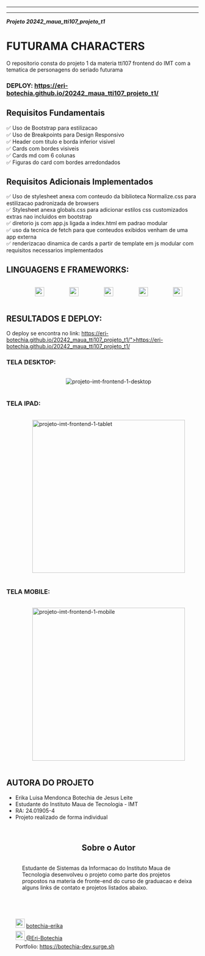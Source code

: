-----
<style>
    .icon{
    width : 24px ; 
    height: 24px;
    display: inline-block;
    }

    .container-flex-row-center{
        width: 90%;
        margin: 10px 5%;
        display: flex;
        flex-flow: row wrap;
        align-items: center;
        justify-content: space-around;
        padding: 1rem;

    }

    .social-list{
      display: block;
      text-align: left;
      list-style-position: inside;
    }

    .social-list li{
        width: 100%;
        display: block;
        margin: 5px auto;
    }
</style>
-----

___Projeto 20242_maua_tti107_projeto_t1___
# FUTURAMA CHARACTERS

O repositorio consta do projeto 1 da materia tti107 frontend do IMT com a tematica de personagens do seriado futurama
### DEPLOY: <a href="https://eri-botechia.github.io/20242_maua_tti107_projeto_t1/">https://eri-botechia.github.io/20242_maua_tti107_projeto_t1/</a>
## Requisitos Fundamentais
✅ Uso de Bootstrap para estilizacao  
✅  Uso de Breakpoints para Design Responsivo  
✅  Header com titulo e borda inferior visivel  
✅  Cards com bordes visiveis  
✅  Cards md com 6 colunas  
✅ Figuras do card com bordes arredondados

## Requisitos Adicionais Implementados
✅ Uso de stylesheet anexa com conteudo da biblioteca Normalize.css para estilizacao padronizada de browsers  
✅ Stylesheet anexa globals.css para adicionar estilos css customizados extras nao incluidos em bootstrap  
✅ diretorio js com app.js ligada a index.html em padrao modular      
✅ uso da tecnica de fetch para que conteudos exibidos venham de uma app externa   
✅ renderizacao dinamica de cards a partir de template em js modular com requisitos necessarios implementados


## LINGUAGENS E FRAMEWORKS:
<div class="container-flex-row-center">
 <img src="https://cdn.jsdelivr.net/gh/devicons/devicon@latest/icons/html5/html5-original-wordmark.svg"  class="icon"/> 
  <img src="https://cdn.jsdelivr.net/gh/devicons/devicon@latest/icons/css3/css3-original-wordmark.svg" class="icon"/> 
   <img src="https://cdn.jsdelivr.net/gh/devicons/devicon@latest/icons/javascript/javascript-original.svg"  class="icon"/>
   <img src="https://cdn.jsdelivr.net/gh/devicons/devicon@latest/icons/bootstrap/bootstrap-original.svg" class="icon"/>
   <img src="https://necolas.github.io/normalize.css/logo.svg" class="icon">
</div>

## RESULTADOS  E DEPLOY:
O deploy se encontra no link: <a href="https://eri-botechia.github.io/20242_maua_tti107_projeto_t1/">https://eri-botechia.github.io/20242_maua_tti107_projeto_t1/">https://eri-botechia.github.io/20242_maua_tti107_projeto_t1/</a>
### TELA DESKTOP:
<div class="container-flex-row-center">
<img src="https://i.ibb.co/VDpqWWM/projeto-imt-frontend-1-desktop.png" alt="projeto-imt-frontend-1-desktop" border="0">
</div>

### TELA IPAD:
<div class="container-flex-row-center">
<img src="https://i.ibb.co/L0p4yxL/projeto-imt-frontend-1-tablet.png" alt="projeto-imt-frontend-1-tablet" border="0" height="400px">
</div>

### TELA MOBILE:

<div class="container-flex-row-center">
<img src="https://i.ibb.co/8sYyTv8/projeto-imt-frontend-1-mobile.png" alt="projeto-imt-frontend-1-mobile" border="0" height="400px">
</div>

## AUTORA DO PROJETO
- Erika Luisa Mendonca Botechia de Jesus Leite
- Estudante do Instituto Maua de Tecnologia - IMT
- RA: 24.01905-4
- Projeto realizado de forma individual
<div class="container-flex-row-center">
    <h2>Sobre o Autor</h2>
    <p> Estudante de Sistemas da Informacao do Instituto Maua de Tecnologia desenvolveu o projeto como parte dos projetos propostos na materia de fronte-end do curso de graduacao e deixa alguns links de contato e projetos listados abaixo.
    </p>
    <hr/>
</div>
 <ul class="social-list">
        <li> <img src="https://cdn.jsdelivr.net/gh/devicons/devicon@latest/icons/linkedin/linkedin-original.svg" class="icon"/> <a href="https://www.linkedin.com/in/botechia-erika" > botechia-erika
        </li>
                <li> <img src="https://cdn.jsdelivr.net/gh/devicons/devicon@latest/icons/github/github-original-wordmark.svg" class="icon"/>  <a href="https://www.linkedin.com/in/botechia-erika" >@Eri-Botechia
        </a></li>
                        <li>Portfolio:  <a href="https://botechia-dev.surge.sh" > https://botechia-dev.surge.sh
        </li>
    </ul>
